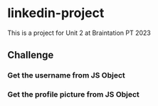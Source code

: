 # linkedin-project

This is a project for Unit 2 at Braintation PT 2023

## Challenge

### Get the username from JS Object

### Get the profile picture from JS Object
